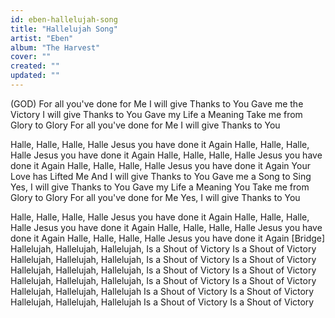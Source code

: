 ```yaml
---
id: eben-hallelujah-song
title: "Hallelujah Song"
artist: "Eben"
album: "The Harvest"
cover: ""
created: ""
updated: ""
---
```


 (GOD)
For all you've done for Me
I will give Thanks to You
Gave me the Victory
I will give Thanks to You
Gave my Life a Meaning
Take me from Glory to Glory
For all you've done for Me
I will give Thanks to You

Halle, Halle, Halle, Halle
Jesus you have done it Again
Halle, Halle, Halle, Halle
Jesus you have done it Again
Halle, Halle, Halle, Halle
Jesus you have done it Again
Halle, Halle, Halle, Halle
Jesus you have done it Again
Your Love has Lifted Me
And I will give Thanks to You
Gave me a Song to Sing
Yes, I will give Thanks to You
Gave my Life a Meaning
You Take me from Glory to Glory
For all you've done for Me
Yes, I will give Thanks to You

Halle, Halle, Halle, Halle
Jesus you have done it Again
Halle, Halle, Halle, Halle
Jesus you have done it Again
Halle, Halle, Halle, Halle
Jesus you have done it Again
Halle, Halle, Halle, Halle
Jesus you have done it Again
[Bridge]
Hallelujah, Hallelujah, Hallelujah,
Is a Shout of Victory
Is a Shout of Victory
Hallelujah, Hallelujah, Hallelujah,
Is a Shout of Victory
Is a Shout of Victory
Hallelujah, Hallelujah, Hallelujah,
Is a Shout of Victory
Is a Shout of Victory
Hallelujah, Hallelujah, Hallelujah,
Is a Shout of Victory
Is a Shout of Victory
Hallelujah, Hallelujah, Hallelujah
Is a Shout of Victory
Is a Shout of Victory
Hallelujah, Hallelujah, Hallelujah
Is a Shout of Victory
Is a Shout of Victory